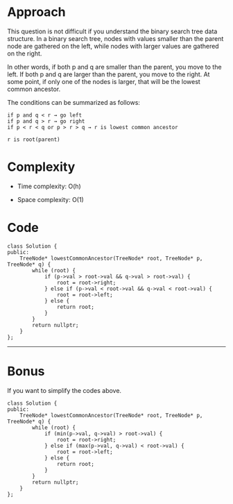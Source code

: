 Approach
========

This question is not difficult if you understand the binary search tree data structure. In a binary search tree, nodes with values smaller than the parent node are gathered on the left, while nodes with larger values are gathered on the right.

In other words, if both p and q are smaller than the parent, you move to the left. If both p and q are larger than the parent, you move to the right. At some point, if only one of the nodes is larger, that will be the lowest common ancestor.

The conditions can be summarized as follows:

```
if p and q < r → go left
if p and q > r → go right
if p < r < q or p > r > q → r is lowest common ancestor

r is root(parent)
```

Complexity
==========

-   Time complexity: O(h)

-   Space complexity: O(1)

Code
====

```
class Solution {
public:
    TreeNode* lowestCommonAncestor(TreeNode* root, TreeNode* p, TreeNode* q) {
        while (root) {
            if (p->val > root->val && q->val > root->val) {
                root = root->right;
            } else if (p->val < root->val && q->val < root->val) {
                root = root->left;
            } else {
                return root;
            }
        }
        return nullptr;
    }
};
```

* * * * *

Bonus
=====

If you want to simplify the codes above.

```
class Solution {
public:
    TreeNode* lowestCommonAncestor(TreeNode* root, TreeNode* p, TreeNode* q) {
        while (root) {
            if (min(p->val, q->val) > root->val) {
                root = root->right;
            } else if (max(p->val, q->val) < root->val) {
                root = root->left;
            } else {
                return root;
            }
        }
        return nullptr;
    }
};
```